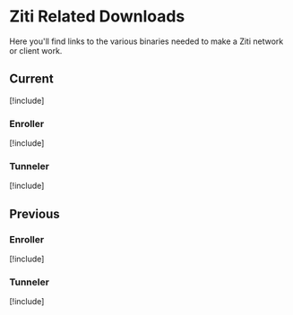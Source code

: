 # Ziti Related Downloads

Here you'll find links to the various binaries needed to make a Ziti network or client work. 

## Current

[!include[](ziti-cli.md)]

### Enroller

[!include[](enroller.md)]

### Tunneler

[!include[](tunneler.md)]

## Previous

### Enroller

[!include[](enroller-lts.md)]

### Tunneler

[!include[](tunneler-lts.md)]
